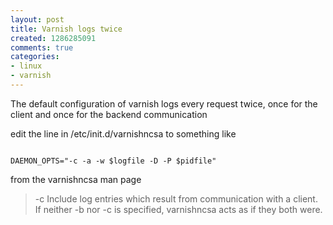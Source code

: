 ```yaml
---
layout: post
title: Varnish logs twice
created: 1286285091
comments: true
categories:
- linux
- varnish
---
```

The default configuration of varnish logs every request twice, once for the client and once for the backend communication 

edit the line in /etc/init.d/varnishncsa to something like

<code>
DAEMON_OPTS="-c -a -w $logfile -D -P $pidfile"
</code>

from the varnishncsa man page

<blockquote>
     -c          Include log entries which result from communication with a client.  If neither -b nor -c is specified, varnishncsa acts as if they both were.
</blockquote>
